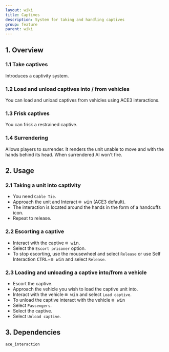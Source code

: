 ```yaml
---
layout: wiki
title: Captives
description: System for taking and handling captives
group: feature
parent: wiki
---
```


## 1. Overview

### 1.1 Take captives
Introduces a captivity system.

### 1.2 Load and unload captives into / from vehicles
You can load and unload captives from vehicles using ACE3 interactions.

### 1.3 Frisk captives
You can frisk a restrained captive.

### 1.4 Surrendering
Allows players to surrender. It renders the unit unable to move and with the hands behind its head. When surrendered AI won't fire.

## 2. Usage

### 2.1 Taking a unit into captivity
- You need `Cable Tie`.
- Approach the unit and Interact <kbd>⊞ win</kbd> (ACE3 default).
- The interaction is located around the hands in the form of a handcuffs icon.
- Repeat to release.

### 2.2 Escorting a captive
- Interact with the captive <kbd>⊞ win</kbd>.
- Select the `Escort prisoner` option.
- To stop escorting, use the mousewheel and select `Release` or use Self Interaction <kbd>CTRL</kbd>+<kbd>⊞ win</kbd> and select `Release`.

### 2.3 Loading and unloading a captive into/from a vehicle
- Escort the captive.
- Approach the vehicle you wish to load the captive unit into.
- Interact with the vehicle <kbd>⊞ win</kbd> and select `Load captive`.
- To unload the captive interact with the vehicle <kbd>⊞ win</kbd>
- Select `Passengers`.
- Select the captive.
- Select `Unload captive`.

## 3. Dependencies

`ace_interaction`

